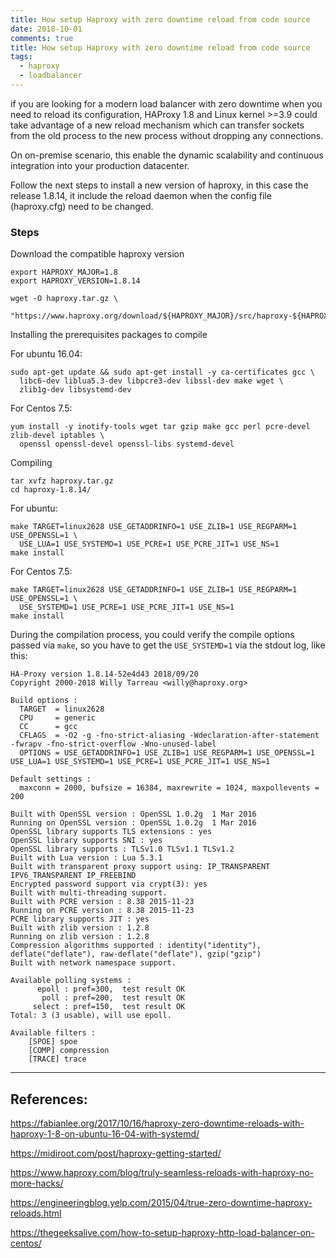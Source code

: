 ```yaml
---
title: How setup Haproxy with zero downtime reload from code source
date: 2018-10-01
comments: true
title: How setup Haproxy with zero downtime reload from code source
tags:
  - haproxy
  - loadbalancer
---
```


if you are looking for a modern load balancer with zero downtime when you need to reload its configuration, HAProxy 1.8 and Linux kernel >=3.9 could take advantage of a new reload mechanism which can transfer sockets from the old process to the new process without dropping any connections.

On on-premise scenario, this enable the dynamic scalability and continuous integration into your production datacenter.

Follow the next steps to install a new version of haproxy, in this case the release 1.8.14, it include the reload daemon when the config file (haproxy.cfg) need to be changed.


### Steps 

Download the compatible haproxy version

```shell
export HAPROXY_MAJOR=1.8
export HAPROXY_VERSION=1.8.14
```

```shell
wget -O haproxy.tar.gz \
 "https://www.haproxy.org/download/${HAPROXY_MAJOR}/src/haproxy-${HAPROXY_VERSION}.tar.gz"
```

Installing the prerequisites packages to compile

For ubuntu 16.04:
```shell
sudo apt-get update && sudo apt-get install -y ca-certificates gcc \
  libc6-dev liblua5.3-dev libpcre3-dev libssl-dev make wget \
  zlib1g-dev libsystemd-dev
``` 

For Centos 7.5:
```shell
yum install -y inotify-tools wget tar gzip make gcc perl pcre-devel zlib-devel iptables \
  openssl openssl-devel openssl-libs systemd-devel
```

Compiling
```shell
tar xvfz haproxy.tar.gz
cd haproxy-1.8.14/
```

For ubuntu:
```shell
make TARGET=linux2628 USE_GETADDRINFO=1 USE_ZLIB=1 USE_REGPARM=1 USE_OPENSSL=1 \
  USE_LUA=1 USE_SYSTEMD=1 USE_PCRE=1 USE_PCRE_JIT=1 USE_NS=1
make install
```

For Centos 7.5:
```shell
make TARGET=linux2628 USE_GETADDRINFO=1 USE_ZLIB=1 USE_REGPARM=1 USE_OPENSSL=1 \
  USE_SYSTEMD=1 USE_PCRE=1 USE_PCRE_JIT=1 USE_NS=1
make install
``` 

During the compilation process, you could verify the compile options passed via `make`, so you have to get the `USE_SYSTEMD=1` via the stdout log, like this: 

```shell
HA-Proxy version 1.8.14-52e4d43 2018/09/20
Copyright 2000-2018 Willy Tarreau <willy@haproxy.org>

Build options :
  TARGET  = linux2628
  CPU     = generic
  CC      = gcc
  CFLAGS  = -O2 -g -fno-strict-aliasing -Wdeclaration-after-statement -fwrapv -fno-strict-overflow -Wno-unused-label
  OPTIONS = USE_GETADDRINFO=1 USE_ZLIB=1 USE_REGPARM=1 USE_OPENSSL=1 USE_LUA=1 USE_SYSTEMD=1 USE_PCRE=1 USE_PCRE_JIT=1 USE_NS=1

Default settings :
  maxconn = 2000, bufsize = 16384, maxrewrite = 1024, maxpollevents = 200

Built with OpenSSL version : OpenSSL 1.0.2g  1 Mar 2016
Running on OpenSSL version : OpenSSL 1.0.2g  1 Mar 2016
OpenSSL library supports TLS extensions : yes
OpenSSL library supports SNI : yes
OpenSSL library supports : TLSv1.0 TLSv1.1 TLSv1.2
Built with Lua version : Lua 5.3.1
Built with transparent proxy support using: IP_TRANSPARENT IPV6_TRANSPARENT IP_FREEBIND
Encrypted password support via crypt(3): yes
Built with multi-threading support.
Built with PCRE version : 8.38 2015-11-23
Running on PCRE version : 8.38 2015-11-23
PCRE library supports JIT : yes
Built with zlib version : 1.2.8
Running on zlib version : 1.2.8
Compression algorithms supported : identity("identity"), deflate("deflate"), raw-deflate("deflate"), gzip("gzip")
Built with network namespace support.

Available polling systems :
      epoll : pref=300,  test result OK
       poll : pref=200,  test result OK
     select : pref=150,  test result OK
Total: 3 (3 usable), will use epoll.

Available filters :
	[SPOE] spoe
	[COMP] compression
	[TRACE] trace
```


-----

References:
-----

https://fabianlee.org/2017/10/16/haproxy-zero-downtime-reloads-with-haproxy-1-8-on-ubuntu-16-04-with-systemd/

https://midiroot.com/post/haproxy-getting-started/

https://www.haproxy.com/blog/truly-seamless-reloads-with-haproxy-no-more-hacks/

https://engineeringblog.yelp.com/2015/04/true-zero-downtime-haproxy-reloads.html

https://thegeeksalive.com/how-to-setup-haproxy-http-load-balancer-on-centos/
